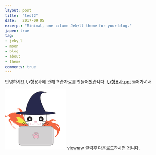 ```yaml
---
layout: post
title:  "test2"
date:   2017-09-05
excerpt: "Minimal, one column Jekyll theme for your blog."
japen: true
tag:
- jekyll 
- moon
- blog
- about
- theme
comments: true
---
```

안녕하세요 い형용사에 관해 학습자료를 만들어봤습니다.
[い형용사.ppt](https://github.com/lukawitch/datapage/blob/master/%EC%9D%BC%EB%B3%B8%EC%96%B4/%EC%8A%A4%ED%84%B0%EB%94%94%20%EC%9D%B4%ED%98%95%EC%9A%A9%EC%82%AC.pptx)
들어가셔서 

![down](/assets/img/logo.png)
 viewraw 클릭후 다운로드하시면 됩니다.
